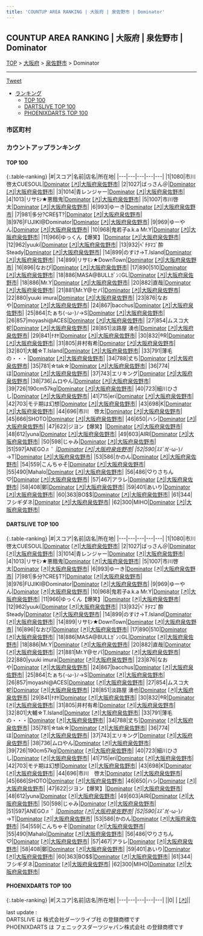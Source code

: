 ```yaml
---
title: 'COUNTUP AREA RANKING | 大阪府 | 泉佐野市 | Dominator'
---
```

## COUNTUP AREA RANKING | 大阪府 | 泉佐野市 | Dominator

[TOP](/darts/rank/) > [大阪府](/darts/rank/大阪府/) > [泉佐野市](/darts/rank/大阪府/泉佐野市/) > Dominator

___

<a href="https://twitter.com/share?ref_src=twsrc%5Etfw" data-text="COUNTUP AREA RANKING | 大阪府泉佐野市Dominator" class="twitter-share-button" data-hashtags="DARTSLIVE,PHOENIXDARTS,darts,ダーツ" data-show-count="false">Tweet</a>

* [ランキング](#カウントアップランキング)
    * [TOP 100](#top-100)
    * [DARTSLIVE TOP 100](#dartslive-top-100)
    * [PHOENIXDARTS TOP 100](#phoenixdarts-top-100)

### 市区町村

<ul>

</ul>

### カウントアップランキング

#### TOP 100



{:.table-ranking}
|#|スコア|名前|店名|所在地|
|---|---|---|---|---|
|1|1080|<span class="rank-name-dl">市川啓太CUESOUL</span>|<a href="/darts/rank/shops/dcc9248ca80ffb6c5f9f3321c1147265.html">Dominator</a> <a href="https://search.dartslive.com/jp/shop/dcc9248ca80ffb6c5f9f3321c1147265">[↗]</a>|<a href="/darts/rank/大阪府/泉佐野市">大阪府泉佐野市</a>|
|2|1027|<span class="rank-name-dl">ばっさん＠</span>|<a href="/darts/rank/shops/dcc9248ca80ffb6c5f9f3321c1147265.html">Dominator</a> <a href="https://search.dartslive.com/jp/shop/dcc9248ca80ffb6c5f9f3321c1147265">[↗]</a>|<a href="/darts/rank/大阪府/泉佐野市">大阪府泉佐野市</a>|
|3|1014|<span class="rank-name-dl">青レンジャー</span>|<a href="/darts/rank/shops/dcc9248ca80ffb6c5f9f3321c1147265.html">Dominator</a> <a href="https://search.dartslive.com/jp/shop/dcc9248ca80ffb6c5f9f3321c1147265">[↗]</a>|<a href="/darts/rank/大阪府/泉佐野市">大阪府泉佐野市</a>|
|4|1013|<span class="rank-name-dl">リサﾓﾝ★悪餓鬼</span>|<a href="/darts/rank/shops/dcc9248ca80ffb6c5f9f3321c1147265.html">Dominator</a> <a href="https://search.dartslive.com/jp/shop/dcc9248ca80ffb6c5f9f3321c1147265">[↗]</a>|<a href="/darts/rank/大阪府/泉佐野市">大阪府泉佐野市</a>|
|5|1007|<span class="rank-name-dl">市川啓太</span>|<a href="/darts/rank/shops/dcc9248ca80ffb6c5f9f3321c1147265.html">Dominator</a> <a href="https://search.dartslive.com/jp/shop/dcc9248ca80ffb6c5f9f3321c1147265">[↗]</a>|<a href="/darts/rank/大阪府/泉佐野市">大阪府泉佐野市</a>|
|6|993|<span class="rank-name-dl">ゆーき</span>|<a href="/darts/rank/shops/dcc9248ca80ffb6c5f9f3321c1147265.html">Dominator</a> <a href="https://search.dartslive.com/jp/shop/dcc9248ca80ffb6c5f9f3321c1147265">[↗]</a>|<a href="/darts/rank/大阪府/泉佐野市">大阪府泉佐野市</a>|
|7|981|<span class="rank-name-dl">多分?CRE§T?</span>|<a href="/darts/rank/shops/dcc9248ca80ffb6c5f9f3321c1147265.html">Dominator</a> <a href="https://search.dartslive.com/jp/shop/dcc9248ca80ffb6c5f9f3321c1147265">[↗]</a>|<a href="/darts/rank/大阪府/泉佐野市">大阪府泉佐野市</a>|
|8|976|<span class="rank-name-dl">FUJIKI@Dominator</span>|<a href="/darts/rank/shops/dcc9248ca80ffb6c5f9f3321c1147265.html">Dominator</a> <a href="https://search.dartslive.com/jp/shop/dcc9248ca80ffb6c5f9f3321c1147265">[↗]</a>|<a href="/darts/rank/大阪府/泉佐野市">大阪府泉佐野市</a>|
|9|969|<span class="rank-name-dl">ゆーやん</span>|<a href="/darts/rank/shops/dcc9248ca80ffb6c5f9f3321c1147265.html">Dominator</a> <a href="https://search.dartslive.com/jp/shop/dcc9248ca80ffb6c5f9f3321c1147265">[↗]</a>|<a href="/darts/rank/大阪府/泉佐野市">大阪府泉佐野市</a>|
|10|968|<span class="rank-name-dl">鬼若子a.k.a Mr.Y</span>|<a href="/darts/rank/shops/dcc9248ca80ffb6c5f9f3321c1147265.html">Dominator</a> <a href="https://search.dartslive.com/jp/shop/dcc9248ca80ffb6c5f9f3321c1147265">[↗]</a>|<a href="/darts/rank/大阪府/泉佐野市">大阪府泉佐野市</a>|
|11|966|<span class="rank-name-dl">ゆっくん【爆笑】</span>|<a href="/darts/rank/shops/dcc9248ca80ffb6c5f9f3321c1147265.html">Dominator</a> <a href="https://search.dartslive.com/jp/shop/dcc9248ca80ffb6c5f9f3321c1147265">[↗]</a>|<a href="/darts/rank/大阪府/泉佐野市">大阪府泉佐野市</a>|
|12|962|<span class="rank-name-dl">yuuki</span>|<a href="/darts/rank/shops/dcc9248ca80ffb6c5f9f3321c1147265.html">Dominator</a> <a href="https://search.dartslive.com/jp/shop/dcc9248ca80ffb6c5f9f3321c1147265">[↗]</a>|<a href="/darts/rank/大阪府/泉佐野市">大阪府泉佐野市</a>|
|13|932|<span class="rank-name-dl">ﾍﾟﾁﾀﾏｺﾞ酔Steady</span>|<a href="/darts/rank/shops/dcc9248ca80ffb6c5f9f3321c1147265.html">Dominator</a> <a href="https://search.dartslive.com/jp/shop/dcc9248ca80ffb6c5f9f3321c1147265">[↗]</a>|<a href="/darts/rank/大阪府/泉佐野市">大阪府泉佐野市</a>|
|14|899|<span class="rank-name-dl">のすけ→T.Island</span>|<a href="/darts/rank/shops/dcc9248ca80ffb6c5f9f3321c1147265.html">Dominator</a> <a href="https://search.dartslive.com/jp/shop/dcc9248ca80ffb6c5f9f3321c1147265">[↗]</a>|<a href="/darts/rank/大阪府/泉佐野市">大阪府泉佐野市</a>|
|14|899|<span class="rank-name-dl">リサﾓﾝ★DownTown</span>|<a href="/darts/rank/shops/dcc9248ca80ffb6c5f9f3321c1147265.html">Dominator</a> <a href="https://search.dartslive.com/jp/shop/dcc9248ca80ffb6c5f9f3321c1147265">[↗]</a>|<a href="/darts/rank/大阪府/泉佐野市">大阪府泉佐野市</a>|
|16|896|<span class="rank-name-dl">なおぴ</span>|<a href="/darts/rank/shops/dcc9248ca80ffb6c5f9f3321c1147265.html">Dominator</a> <a href="https://search.dartslive.com/jp/shop/dcc9248ca80ffb6c5f9f3321c1147265">[↗]</a>|<a href="/darts/rank/大阪府/泉佐野市">大阪府泉佐野市</a>|
|17|890|<span class="rank-name-dl">510</span>|<a href="/darts/rank/shops/dcc9248ca80ffb6c5f9f3321c1147265.html">Dominator</a> <a href="https://search.dartslive.com/jp/shop/dcc9248ca80ffb6c5f9f3321c1147265">[↗]</a>|<a href="/darts/rank/大阪府/泉佐野市">大阪府泉佐野市</a>|
|18|886|<span class="rank-name-dl">MASA@BULLｶﾞﾝﾐGL</span>|<a href="/darts/rank/shops/dcc9248ca80ffb6c5f9f3321c1147265.html">Dominator</a> <a href="https://search.dartslive.com/jp/shop/dcc9248ca80ffb6c5f9f3321c1147265">[↗]</a>|<a href="/darts/rank/大阪府/泉佐野市">大阪府泉佐野市</a>|
|18|886|<span class="rank-name-dl">Mr.Y</span>|<a href="/darts/rank/shops/dcc9248ca80ffb6c5f9f3321c1147265.html">Dominator</a> <a href="https://search.dartslive.com/jp/shop/dcc9248ca80ffb6c5f9f3321c1147265">[↗]</a>|<a href="/darts/rank/大阪府/泉佐野市">大阪府泉佐野市</a>|
|20|882|<span class="rank-name-dl">直哉</span>|<a href="/darts/rank/shops/dcc9248ca80ffb6c5f9f3321c1147265.html">Dominator</a> <a href="https://search.dartslive.com/jp/shop/dcc9248ca80ffb6c5f9f3321c1147265">[↗]</a>|<a href="/darts/rank/大阪府/泉佐野市">大阪府泉佐野市</a>|
|21|881|<span class="rank-name-dl">Mr.Y@セパ</span>|<a href="/darts/rank/shops/dcc9248ca80ffb6c5f9f3321c1147265.html">Dominator</a> <a href="https://search.dartslive.com/jp/shop/dcc9248ca80ffb6c5f9f3321c1147265">[↗]</a>|<a href="/darts/rank/大阪府/泉佐野市">大阪府泉佐野市</a>|
|22|880|<span class="rank-name-dl">yuuki imura</span>|<a href="/darts/rank/shops/dcc9248ca80ffb6c5f9f3321c1147265.html">Dominator</a> <a href="https://search.dartslive.com/jp/shop/dcc9248ca80ffb6c5f9f3321c1147265">[↗]</a>|<a href="/darts/rank/大阪府/泉佐野市">大阪府泉佐野市</a>|
|23|876|<span class="rank-name-dl">なおや</span>|<a href="/darts/rank/shops/dcc9248ca80ffb6c5f9f3321c1147265.html">Dominator</a> <a href="https://search.dartslive.com/jp/shop/dcc9248ca80ffb6c5f9f3321c1147265">[↗]</a>|<a href="/darts/rank/大阪府/泉佐野市">大阪府泉佐野市</a>|
|24|867|<span class="rank-name-dl">bacchus</span>|<a href="/darts/rank/shops/dcc9248ca80ffb6c5f9f3321c1147265.html">Dominator</a> <a href="https://search.dartslive.com/jp/shop/dcc9248ca80ffb6c5f9f3321c1147265">[↗]</a>|<a href="/darts/rank/大阪府/泉佐野市">大阪府泉佐野市</a>|
|25|864|<span class="rank-name-dl">たぁち(･ω･)ﾉ→S</span>|<a href="/darts/rank/shops/dcc9248ca80ffb6c5f9f3321c1147265.html">Dominator</a> <a href="https://search.dartslive.com/jp/shop/dcc9248ca80ffb6c5f9f3321c1147265">[↗]</a>|<a href="/darts/rank/大阪府/泉佐野市">大阪府泉佐野市</a>|
|26|857|<span class="rank-name-dl">moyashi@ACES</span>|<a href="/darts/rank/shops/dcc9248ca80ffb6c5f9f3321c1147265.html">Dominator</a> <a href="https://search.dartslive.com/jp/shop/dcc9248ca80ffb6c5f9f3321c1147265">[↗]</a>|<a href="/darts/rank/大阪府/泉佐野市">大阪府泉佐野市</a>|
|27|854|<span class="rank-name-dl">ムスコ大蛇</span>|<a href="/darts/rank/shops/dcc9248ca80ffb6c5f9f3321c1147265.html">Dominator</a> <a href="https://search.dartslive.com/jp/shop/dcc9248ca80ffb6c5f9f3321c1147265">[↗]</a>|<a href="/darts/rank/大阪府/泉佐野市">大阪府泉佐野市</a>|
|28|851|<span class="rank-name-dl">淡路屋 湧也</span>|<a href="/darts/rank/shops/dcc9248ca80ffb6c5f9f3321c1147265.html">Dominator</a> <a href="https://search.dartslive.com/jp/shop/dcc9248ca80ffb6c5f9f3321c1147265">[↗]</a>|<a href="/darts/rank/大阪府/泉佐野市">大阪府泉佐野市</a>|
|29|841|<span class="rank-name-dl">ﾅｵﾔ</span>|<a href="/darts/rank/shops/dcc9248ca80ffb6c5f9f3321c1147265.html">Dominator</a> <a href="https://search.dartslive.com/jp/shop/dcc9248ca80ffb6c5f9f3321c1147265">[↗]</a>|<a href="/darts/rank/大阪府/泉佐野市">大阪府泉佐野市</a>|
|30|832|<span class="rank-name-dl">®️R</span>|<a href="/darts/rank/shops/dcc9248ca80ffb6c5f9f3321c1147265.html">Dominator</a> <a href="https://search.dartslive.com/jp/shop/dcc9248ca80ffb6c5f9f3321c1147265">[↗]</a>|<a href="/darts/rank/大阪府/泉佐野市">大阪府泉佐野市</a>|
|31|805|<span class="rank-name-dl">井村有希</span>|<a href="/darts/rank/shops/dcc9248ca80ffb6c5f9f3321c1147265.html">Dominator</a> <a href="https://search.dartslive.com/jp/shop/dcc9248ca80ffb6c5f9f3321c1147265">[↗]</a>|<a href="/darts/rank/大阪府/泉佐野市">大阪府泉佐野市</a>|
|32|801|<span class="rank-name-dl">大輔☆T.Island</span>|<a href="/darts/rank/shops/dcc9248ca80ffb6c5f9f3321c1147265.html">Dominator</a> <a href="https://search.dartslive.com/jp/shop/dcc9248ca80ffb6c5f9f3321c1147265">[↗]</a>|<a href="/darts/rank/大阪府/泉佐野市">大阪府泉佐野市</a>|
|33|791|<span class="rank-name-dl">薄毛の・・・</span>|<a href="/darts/rank/shops/dcc9248ca80ffb6c5f9f3321c1147265.html">Dominator</a> <a href="https://search.dartslive.com/jp/shop/dcc9248ca80ffb6c5f9f3321c1147265">[↗]</a>|<a href="/darts/rank/大阪府/泉佐野市">大阪府泉佐野市</a>|
|34|788|<span class="rank-name-dl">丈ち</span>|<a href="/darts/rank/shops/dcc9248ca80ffb6c5f9f3321c1147265.html">Dominator</a> <a href="https://search.dartslive.com/jp/shop/dcc9248ca80ffb6c5f9f3321c1147265">[↗]</a>|<a href="/darts/rank/大阪府/泉佐野市">大阪府泉佐野市</a>|
|35|781|<span class="rank-name-dl">☆tak☆</span>|<a href="/darts/rank/shops/dcc9248ca80ffb6c5f9f3321c1147265.html">Dominator</a> <a href="https://search.dartslive.com/jp/shop/dcc9248ca80ffb6c5f9f3321c1147265">[↗]</a>|<a href="/darts/rank/大阪府/泉佐野市">大阪府泉佐野市</a>|
|36|774|<span class="rank-name-dl">ほ</span>|<a href="/darts/rank/shops/dcc9248ca80ffb6c5f9f3321c1147265.html">Dominator</a> <a href="https://search.dartslive.com/jp/shop/dcc9248ca80ffb6c5f9f3321c1147265">[↗]</a>|<a href="/darts/rank/大阪府/泉佐野市">大阪府泉佐野市</a>|
|37|743|<span class="rank-name-dl">エリキング</span>|<a href="/darts/rank/shops/dcc9248ca80ffb6c5f9f3321c1147265.html">Dominator</a> <a href="https://search.dartslive.com/jp/shop/dcc9248ca80ffb6c5f9f3321c1147265">[↗]</a>|<a href="/darts/rank/大阪府/泉佐野市">大阪府泉佐野市</a>|
|38|736|<span class="rank-name-dl">ムロやん</span>|<a href="/darts/rank/shops/dcc9248ca80ffb6c5f9f3321c1147265.html">Dominator</a> <a href="https://search.dartslive.com/jp/shop/dcc9248ca80ffb6c5f9f3321c1147265">[↗]</a>|<a href="/darts/rank/大阪府/泉佐野市">大阪府泉佐野市</a>|
|39|726|<span class="rank-name-dl">190cm57kg</span>|<a href="/darts/rank/shops/dcc9248ca80ffb6c5f9f3321c1147265.html">Dominator</a> <a href="https://search.dartslive.com/jp/shop/dcc9248ca80ffb6c5f9f3321c1147265">[↗]</a>|<a href="/darts/rank/大阪府/泉佐野市">大阪府泉佐野市</a>|
|40|723|<span class="rank-name-dl">細川ひさし</span>|<a href="/darts/rank/shops/dcc9248ca80ffb6c5f9f3321c1147265.html">Dominator</a> <a href="https://search.dartslive.com/jp/shop/dcc9248ca80ffb6c5f9f3321c1147265">[↗]</a>|<a href="/darts/rank/大阪府/泉佐野市">大阪府泉佐野市</a>|
|41|715|<span class="rank-name-dl">eri</span>|<a href="/darts/rank/shops/dcc9248ca80ffb6c5f9f3321c1147265.html">Dominator</a> <a href="https://search.dartslive.com/jp/shop/dcc9248ca80ffb6c5f9f3321c1147265">[↗]</a>|<a href="/darts/rank/大阪府/泉佐野市">大阪府泉佐野市</a>|
|42|703|<span class="rank-name-dl">モテ期は幻想</span>|<a href="/darts/rank/shops/dcc9248ca80ffb6c5f9f3321c1147265.html">Dominator</a> <a href="https://search.dartslive.com/jp/shop/dcc9248ca80ffb6c5f9f3321c1147265">[↗]</a>|<a href="/darts/rank/大阪府/泉佐野市">大阪府泉佐野市</a>|
|43|698|<span class="rank-name-dl">K</span>|<a href="/darts/rank/shops/dcc9248ca80ffb6c5f9f3321c1147265.html">Dominator</a> <a href="https://search.dartslive.com/jp/shop/dcc9248ca80ffb6c5f9f3321c1147265">[↗]</a>|<a href="/darts/rank/大阪府/泉佐野市">大阪府泉佐野市</a>|
|44|696|<span class="rank-name-dl">市川　啓太</span>|<a href="/darts/rank/shops/dcc9248ca80ffb6c5f9f3321c1147265.html">Dominator</a> <a href="https://search.dartslive.com/jp/shop/dcc9248ca80ffb6c5f9f3321c1147265">[↗]</a>|<a href="/darts/rank/大阪府/泉佐野市">大阪府泉佐野市</a>|
|45|666|<span class="rank-name-dl">SHOTO</span>|<a href="/darts/rank/shops/dcc9248ca80ffb6c5f9f3321c1147265.html">Dominator</a> <a href="https://search.dartslive.com/jp/shop/dcc9248ca80ffb6c5f9f3321c1147265">[↗]</a>|<a href="/darts/rank/大阪府/泉佐野市">大阪府泉佐野市</a>|
|46|650|<span class="rank-name-dl">ハシ</span>|<a href="/darts/rank/shops/dcc9248ca80ffb6c5f9f3321c1147265.html">Dominator</a> <a href="https://search.dartslive.com/jp/shop/dcc9248ca80ffb6c5f9f3321c1147265">[↗]</a>|<a href="/darts/rank/大阪府/泉佐野市">大阪府泉佐野市</a>|
|47|622|<span class="rank-name-dl">ジヨン【爆笑】</span>|<a href="/darts/rank/shops/dcc9248ca80ffb6c5f9f3321c1147265.html">Dominator</a> <a href="https://search.dartslive.com/jp/shop/dcc9248ca80ffb6c5f9f3321c1147265">[↗]</a>|<a href="/darts/rank/大阪府/泉佐野市">大阪府泉佐野市</a>|
|48|612|<span class="rank-name-dl">yuna</span>|<a href="/darts/rank/shops/dcc9248ca80ffb6c5f9f3321c1147265.html">Dominator</a> <a href="https://search.dartslive.com/jp/shop/dcc9248ca80ffb6c5f9f3321c1147265">[↗]</a>|<a href="/darts/rank/大阪府/泉佐野市">大阪府泉佐野市</a>|
|49|603|<span class="rank-name-dl">AIRI</span>|<a href="/darts/rank/shops/dcc9248ca80ffb6c5f9f3321c1147265.html">Dominator</a> <a href="https://search.dartslive.com/jp/shop/dcc9248ca80ffb6c5f9f3321c1147265">[↗]</a>|<a href="/darts/rank/大阪府/泉佐野市">大阪府泉佐野市</a>|
|50|598|<span class="rank-name-dl">じゃみ</span>|<a href="/darts/rank/shops/dcc9248ca80ffb6c5f9f3321c1147265.html">Dominator</a> <a href="https://search.dartslive.com/jp/shop/dcc9248ca80ffb6c5f9f3321c1147265">[↗]</a>|<a href="/darts/rank/大阪府/泉佐野市">大阪府泉佐野市</a>|
|51|597|<span class="rank-name-dl">ANEGO♬*゜</span>|<a href="/darts/rank/shops/dcc9248ca80ffb6c5f9f3321c1147265.html">Dominator</a> <a href="https://search.dartslive.com/jp/shop/dcc9248ca80ffb6c5f9f3321c1147265">[↗]</a>|<a href="/darts/rank/大阪府/泉佐野市">大阪府泉佐野市</a>|
|52|590|<span class="rank-name-dl">ｽｽﾞｶ(*･ω･)ﾉ→T</span>|<a href="/darts/rank/shops/dcc9248ca80ffb6c5f9f3321c1147265.html">Dominator</a> <a href="https://search.dartslive.com/jp/shop/dcc9248ca80ffb6c5f9f3321c1147265">[↗]</a>|<a href="/darts/rank/大阪府/泉佐野市">大阪府泉佐野市</a>|
|53|586|<span class="rank-name-dl">かのん</span>|<a href="/darts/rank/shops/dcc9248ca80ffb6c5f9f3321c1147265.html">Dominator</a> <a href="https://search.dartslive.com/jp/shop/dcc9248ca80ffb6c5f9f3321c1147265">[↗]</a>|<a href="/darts/rank/大阪府/泉佐野市">大阪府泉佐野市</a>|
|54|559|<span class="rank-name-dl">こんちゃそ</span>|<a href="/darts/rank/shops/dcc9248ca80ffb6c5f9f3321c1147265.html">Dominator</a> <a href="https://search.dartslive.com/jp/shop/dcc9248ca80ffb6c5f9f3321c1147265">[↗]</a>|<a href="/darts/rank/大阪府/泉佐野市">大阪府泉佐野市</a>|
|55|490|<span class="rank-name-dl">Mahalo</span>|<a href="/darts/rank/shops/dcc9248ca80ffb6c5f9f3321c1147265.html">Dominator</a> <a href="https://search.dartslive.com/jp/shop/dcc9248ca80ffb6c5f9f3321c1147265">[↗]</a>|<a href="/darts/rank/大阪府/泉佐野市">大阪府泉佐野市</a>|
|56|486|<span class="rank-name-dl">♡りさちん♡</span>|<a href="/darts/rank/shops/dcc9248ca80ffb6c5f9f3321c1147265.html">Dominator</a> <a href="https://search.dartslive.com/jp/shop/dcc9248ca80ffb6c5f9f3321c1147265">[↗]</a>|<a href="/darts/rank/大阪府/泉佐野市">大阪府泉佐野市</a>|
|57|467|<span class="rank-name-dl">アラレ</span>|<a href="/darts/rank/shops/dcc9248ca80ffb6c5f9f3321c1147265.html">Dominator</a> <a href="https://search.dartslive.com/jp/shop/dcc9248ca80ffb6c5f9f3321c1147265">[↗]</a>|<a href="/darts/rank/大阪府/泉佐野市">大阪府泉佐野市</a>|
|58|408|<span class="rank-name-dl">鄭</span>|<a href="/darts/rank/shops/dcc9248ca80ffb6c5f9f3321c1147265.html">Dominator</a> <a href="https://search.dartslive.com/jp/shop/dcc9248ca80ffb6c5f9f3321c1147265">[↗]</a>|<a href="/darts/rank/大阪府/泉佐野市">大阪府泉佐野市</a>|
|59|401|<span class="rank-name-dl">あいり</span>|<a href="/darts/rank/shops/dcc9248ca80ffb6c5f9f3321c1147265.html">Dominator</a> <a href="https://search.dartslive.com/jp/shop/dcc9248ca80ffb6c5f9f3321c1147265">[↗]</a>|<a href="/darts/rank/大阪府/泉佐野市">大阪府泉佐野市</a>|
|60|363|<span class="rank-name-dl">BO$$</span>|<a href="/darts/rank/shops/dcc9248ca80ffb6c5f9f3321c1147265.html">Dominator</a> <a href="https://search.dartslive.com/jp/shop/dcc9248ca80ffb6c5f9f3321c1147265">[↗]</a>|<a href="/darts/rank/大阪府/泉佐野市">大阪府泉佐野市</a>|
|61|344|<span class="rank-name-dl">フシギダネ</span>|<a href="/darts/rank/shops/dcc9248ca80ffb6c5f9f3321c1147265.html">Dominator</a> <a href="https://search.dartslive.com/jp/shop/dcc9248ca80ffb6c5f9f3321c1147265">[↗]</a>|<a href="/darts/rank/大阪府/泉佐野市">大阪府泉佐野市</a>|
|62|300|<span class="rank-name-dl">MIHO</span>|<a href="/darts/rank/shops/dcc9248ca80ffb6c5f9f3321c1147265.html">Dominator</a> <a href="https://search.dartslive.com/jp/shop/dcc9248ca80ffb6c5f9f3321c1147265">[↗]</a>|<a href="/darts/rank/大阪府/泉佐野市">大阪府泉佐野市</a>|


#### DARTSLIVE TOP 100



{:.table-ranking}
|#|スコア|名前|店名|所在地|
|---|---|---|---|---|
|1|1080|<span class="rank-name-dl">市川啓太CUESOUL</span>|<a href="/darts/rank/shops/dcc9248ca80ffb6c5f9f3321c1147265.html">Dominator</a> <a href="https://search.dartslive.com/jp/shop/dcc9248ca80ffb6c5f9f3321c1147265">[↗]</a>|<a href="/darts/rank/大阪府/泉佐野市">大阪府泉佐野市</a>|
|2|1027|<span class="rank-name-dl">ばっさん＠</span>|<a href="/darts/rank/shops/dcc9248ca80ffb6c5f9f3321c1147265.html">Dominator</a> <a href="https://search.dartslive.com/jp/shop/dcc9248ca80ffb6c5f9f3321c1147265">[↗]</a>|<a href="/darts/rank/大阪府/泉佐野市">大阪府泉佐野市</a>|
|3|1014|<span class="rank-name-dl">青レンジャー</span>|<a href="/darts/rank/shops/dcc9248ca80ffb6c5f9f3321c1147265.html">Dominator</a> <a href="https://search.dartslive.com/jp/shop/dcc9248ca80ffb6c5f9f3321c1147265">[↗]</a>|<a href="/darts/rank/大阪府/泉佐野市">大阪府泉佐野市</a>|
|4|1013|<span class="rank-name-dl">リサﾓﾝ★悪餓鬼</span>|<a href="/darts/rank/shops/dcc9248ca80ffb6c5f9f3321c1147265.html">Dominator</a> <a href="https://search.dartslive.com/jp/shop/dcc9248ca80ffb6c5f9f3321c1147265">[↗]</a>|<a href="/darts/rank/大阪府/泉佐野市">大阪府泉佐野市</a>|
|5|1007|<span class="rank-name-dl">市川啓太</span>|<a href="/darts/rank/shops/dcc9248ca80ffb6c5f9f3321c1147265.html">Dominator</a> <a href="https://search.dartslive.com/jp/shop/dcc9248ca80ffb6c5f9f3321c1147265">[↗]</a>|<a href="/darts/rank/大阪府/泉佐野市">大阪府泉佐野市</a>|
|6|993|<span class="rank-name-dl">ゆーき</span>|<a href="/darts/rank/shops/dcc9248ca80ffb6c5f9f3321c1147265.html">Dominator</a> <a href="https://search.dartslive.com/jp/shop/dcc9248ca80ffb6c5f9f3321c1147265">[↗]</a>|<a href="/darts/rank/大阪府/泉佐野市">大阪府泉佐野市</a>|
|7|981|<span class="rank-name-dl">多分?CRE§T?</span>|<a href="/darts/rank/shops/dcc9248ca80ffb6c5f9f3321c1147265.html">Dominator</a> <a href="https://search.dartslive.com/jp/shop/dcc9248ca80ffb6c5f9f3321c1147265">[↗]</a>|<a href="/darts/rank/大阪府/泉佐野市">大阪府泉佐野市</a>|
|8|976|<span class="rank-name-dl">FUJIKI@Dominator</span>|<a href="/darts/rank/shops/dcc9248ca80ffb6c5f9f3321c1147265.html">Dominator</a> <a href="https://search.dartslive.com/jp/shop/dcc9248ca80ffb6c5f9f3321c1147265">[↗]</a>|<a href="/darts/rank/大阪府/泉佐野市">大阪府泉佐野市</a>|
|9|969|<span class="rank-name-dl">ゆーやん</span>|<a href="/darts/rank/shops/dcc9248ca80ffb6c5f9f3321c1147265.html">Dominator</a> <a href="https://search.dartslive.com/jp/shop/dcc9248ca80ffb6c5f9f3321c1147265">[↗]</a>|<a href="/darts/rank/大阪府/泉佐野市">大阪府泉佐野市</a>|
|10|968|<span class="rank-name-dl">鬼若子a.k.a Mr.Y</span>|<a href="/darts/rank/shops/dcc9248ca80ffb6c5f9f3321c1147265.html">Dominator</a> <a href="https://search.dartslive.com/jp/shop/dcc9248ca80ffb6c5f9f3321c1147265">[↗]</a>|<a href="/darts/rank/大阪府/泉佐野市">大阪府泉佐野市</a>|
|11|966|<span class="rank-name-dl">ゆっくん【爆笑】</span>|<a href="/darts/rank/shops/dcc9248ca80ffb6c5f9f3321c1147265.html">Dominator</a> <a href="https://search.dartslive.com/jp/shop/dcc9248ca80ffb6c5f9f3321c1147265">[↗]</a>|<a href="/darts/rank/大阪府/泉佐野市">大阪府泉佐野市</a>|
|12|962|<span class="rank-name-dl">yuuki</span>|<a href="/darts/rank/shops/dcc9248ca80ffb6c5f9f3321c1147265.html">Dominator</a> <a href="https://search.dartslive.com/jp/shop/dcc9248ca80ffb6c5f9f3321c1147265">[↗]</a>|<a href="/darts/rank/大阪府/泉佐野市">大阪府泉佐野市</a>|
|13|932|<span class="rank-name-dl">ﾍﾟﾁﾀﾏｺﾞ酔Steady</span>|<a href="/darts/rank/shops/dcc9248ca80ffb6c5f9f3321c1147265.html">Dominator</a> <a href="https://search.dartslive.com/jp/shop/dcc9248ca80ffb6c5f9f3321c1147265">[↗]</a>|<a href="/darts/rank/大阪府/泉佐野市">大阪府泉佐野市</a>|
|14|899|<span class="rank-name-dl">のすけ→T.Island</span>|<a href="/darts/rank/shops/dcc9248ca80ffb6c5f9f3321c1147265.html">Dominator</a> <a href="https://search.dartslive.com/jp/shop/dcc9248ca80ffb6c5f9f3321c1147265">[↗]</a>|<a href="/darts/rank/大阪府/泉佐野市">大阪府泉佐野市</a>|
|14|899|<span class="rank-name-dl">リサﾓﾝ★DownTown</span>|<a href="/darts/rank/shops/dcc9248ca80ffb6c5f9f3321c1147265.html">Dominator</a> <a href="https://search.dartslive.com/jp/shop/dcc9248ca80ffb6c5f9f3321c1147265">[↗]</a>|<a href="/darts/rank/大阪府/泉佐野市">大阪府泉佐野市</a>|
|16|896|<span class="rank-name-dl">なおぴ</span>|<a href="/darts/rank/shops/dcc9248ca80ffb6c5f9f3321c1147265.html">Dominator</a> <a href="https://search.dartslive.com/jp/shop/dcc9248ca80ffb6c5f9f3321c1147265">[↗]</a>|<a href="/darts/rank/大阪府/泉佐野市">大阪府泉佐野市</a>|
|17|890|<span class="rank-name-dl">510</span>|<a href="/darts/rank/shops/dcc9248ca80ffb6c5f9f3321c1147265.html">Dominator</a> <a href="https://search.dartslive.com/jp/shop/dcc9248ca80ffb6c5f9f3321c1147265">[↗]</a>|<a href="/darts/rank/大阪府/泉佐野市">大阪府泉佐野市</a>|
|18|886|<span class="rank-name-dl">MASA@BULLｶﾞﾝﾐGL</span>|<a href="/darts/rank/shops/dcc9248ca80ffb6c5f9f3321c1147265.html">Dominator</a> <a href="https://search.dartslive.com/jp/shop/dcc9248ca80ffb6c5f9f3321c1147265">[↗]</a>|<a href="/darts/rank/大阪府/泉佐野市">大阪府泉佐野市</a>|
|18|886|<span class="rank-name-dl">Mr.Y</span>|<a href="/darts/rank/shops/dcc9248ca80ffb6c5f9f3321c1147265.html">Dominator</a> <a href="https://search.dartslive.com/jp/shop/dcc9248ca80ffb6c5f9f3321c1147265">[↗]</a>|<a href="/darts/rank/大阪府/泉佐野市">大阪府泉佐野市</a>|
|20|882|<span class="rank-name-dl">直哉</span>|<a href="/darts/rank/shops/dcc9248ca80ffb6c5f9f3321c1147265.html">Dominator</a> <a href="https://search.dartslive.com/jp/shop/dcc9248ca80ffb6c5f9f3321c1147265">[↗]</a>|<a href="/darts/rank/大阪府/泉佐野市">大阪府泉佐野市</a>|
|21|881|<span class="rank-name-dl">Mr.Y@セパ</span>|<a href="/darts/rank/shops/dcc9248ca80ffb6c5f9f3321c1147265.html">Dominator</a> <a href="https://search.dartslive.com/jp/shop/dcc9248ca80ffb6c5f9f3321c1147265">[↗]</a>|<a href="/darts/rank/大阪府/泉佐野市">大阪府泉佐野市</a>|
|22|880|<span class="rank-name-dl">yuuki imura</span>|<a href="/darts/rank/shops/dcc9248ca80ffb6c5f9f3321c1147265.html">Dominator</a> <a href="https://search.dartslive.com/jp/shop/dcc9248ca80ffb6c5f9f3321c1147265">[↗]</a>|<a href="/darts/rank/大阪府/泉佐野市">大阪府泉佐野市</a>|
|23|876|<span class="rank-name-dl">なおや</span>|<a href="/darts/rank/shops/dcc9248ca80ffb6c5f9f3321c1147265.html">Dominator</a> <a href="https://search.dartslive.com/jp/shop/dcc9248ca80ffb6c5f9f3321c1147265">[↗]</a>|<a href="/darts/rank/大阪府/泉佐野市">大阪府泉佐野市</a>|
|24|867|<span class="rank-name-dl">bacchus</span>|<a href="/darts/rank/shops/dcc9248ca80ffb6c5f9f3321c1147265.html">Dominator</a> <a href="https://search.dartslive.com/jp/shop/dcc9248ca80ffb6c5f9f3321c1147265">[↗]</a>|<a href="/darts/rank/大阪府/泉佐野市">大阪府泉佐野市</a>|
|25|864|<span class="rank-name-dl">たぁち(･ω･)ﾉ→S</span>|<a href="/darts/rank/shops/dcc9248ca80ffb6c5f9f3321c1147265.html">Dominator</a> <a href="https://search.dartslive.com/jp/shop/dcc9248ca80ffb6c5f9f3321c1147265">[↗]</a>|<a href="/darts/rank/大阪府/泉佐野市">大阪府泉佐野市</a>|
|26|857|<span class="rank-name-dl">moyashi@ACES</span>|<a href="/darts/rank/shops/dcc9248ca80ffb6c5f9f3321c1147265.html">Dominator</a> <a href="https://search.dartslive.com/jp/shop/dcc9248ca80ffb6c5f9f3321c1147265">[↗]</a>|<a href="/darts/rank/大阪府/泉佐野市">大阪府泉佐野市</a>|
|27|854|<span class="rank-name-dl">ムスコ大蛇</span>|<a href="/darts/rank/shops/dcc9248ca80ffb6c5f9f3321c1147265.html">Dominator</a> <a href="https://search.dartslive.com/jp/shop/dcc9248ca80ffb6c5f9f3321c1147265">[↗]</a>|<a href="/darts/rank/大阪府/泉佐野市">大阪府泉佐野市</a>|
|28|851|<span class="rank-name-dl">淡路屋 湧也</span>|<a href="/darts/rank/shops/dcc9248ca80ffb6c5f9f3321c1147265.html">Dominator</a> <a href="https://search.dartslive.com/jp/shop/dcc9248ca80ffb6c5f9f3321c1147265">[↗]</a>|<a href="/darts/rank/大阪府/泉佐野市">大阪府泉佐野市</a>|
|29|841|<span class="rank-name-dl">ﾅｵﾔ</span>|<a href="/darts/rank/shops/dcc9248ca80ffb6c5f9f3321c1147265.html">Dominator</a> <a href="https://search.dartslive.com/jp/shop/dcc9248ca80ffb6c5f9f3321c1147265">[↗]</a>|<a href="/darts/rank/大阪府/泉佐野市">大阪府泉佐野市</a>|
|30|832|<span class="rank-name-dl">®️R</span>|<a href="/darts/rank/shops/dcc9248ca80ffb6c5f9f3321c1147265.html">Dominator</a> <a href="https://search.dartslive.com/jp/shop/dcc9248ca80ffb6c5f9f3321c1147265">[↗]</a>|<a href="/darts/rank/大阪府/泉佐野市">大阪府泉佐野市</a>|
|31|805|<span class="rank-name-dl">井村有希</span>|<a href="/darts/rank/shops/dcc9248ca80ffb6c5f9f3321c1147265.html">Dominator</a> <a href="https://search.dartslive.com/jp/shop/dcc9248ca80ffb6c5f9f3321c1147265">[↗]</a>|<a href="/darts/rank/大阪府/泉佐野市">大阪府泉佐野市</a>|
|32|801|<span class="rank-name-dl">大輔☆T.Island</span>|<a href="/darts/rank/shops/dcc9248ca80ffb6c5f9f3321c1147265.html">Dominator</a> <a href="https://search.dartslive.com/jp/shop/dcc9248ca80ffb6c5f9f3321c1147265">[↗]</a>|<a href="/darts/rank/大阪府/泉佐野市">大阪府泉佐野市</a>|
|33|791|<span class="rank-name-dl">薄毛の・・・</span>|<a href="/darts/rank/shops/dcc9248ca80ffb6c5f9f3321c1147265.html">Dominator</a> <a href="https://search.dartslive.com/jp/shop/dcc9248ca80ffb6c5f9f3321c1147265">[↗]</a>|<a href="/darts/rank/大阪府/泉佐野市">大阪府泉佐野市</a>|
|34|788|<span class="rank-name-dl">丈ち</span>|<a href="/darts/rank/shops/dcc9248ca80ffb6c5f9f3321c1147265.html">Dominator</a> <a href="https://search.dartslive.com/jp/shop/dcc9248ca80ffb6c5f9f3321c1147265">[↗]</a>|<a href="/darts/rank/大阪府/泉佐野市">大阪府泉佐野市</a>|
|35|781|<span class="rank-name-dl">☆tak☆</span>|<a href="/darts/rank/shops/dcc9248ca80ffb6c5f9f3321c1147265.html">Dominator</a> <a href="https://search.dartslive.com/jp/shop/dcc9248ca80ffb6c5f9f3321c1147265">[↗]</a>|<a href="/darts/rank/大阪府/泉佐野市">大阪府泉佐野市</a>|
|36|774|<span class="rank-name-dl">ほ</span>|<a href="/darts/rank/shops/dcc9248ca80ffb6c5f9f3321c1147265.html">Dominator</a> <a href="https://search.dartslive.com/jp/shop/dcc9248ca80ffb6c5f9f3321c1147265">[↗]</a>|<a href="/darts/rank/大阪府/泉佐野市">大阪府泉佐野市</a>|
|37|743|<span class="rank-name-dl">エリキング</span>|<a href="/darts/rank/shops/dcc9248ca80ffb6c5f9f3321c1147265.html">Dominator</a> <a href="https://search.dartslive.com/jp/shop/dcc9248ca80ffb6c5f9f3321c1147265">[↗]</a>|<a href="/darts/rank/大阪府/泉佐野市">大阪府泉佐野市</a>|
|38|736|<span class="rank-name-dl">ムロやん</span>|<a href="/darts/rank/shops/dcc9248ca80ffb6c5f9f3321c1147265.html">Dominator</a> <a href="https://search.dartslive.com/jp/shop/dcc9248ca80ffb6c5f9f3321c1147265">[↗]</a>|<a href="/darts/rank/大阪府/泉佐野市">大阪府泉佐野市</a>|
|39|726|<span class="rank-name-dl">190cm57kg</span>|<a href="/darts/rank/shops/dcc9248ca80ffb6c5f9f3321c1147265.html">Dominator</a> <a href="https://search.dartslive.com/jp/shop/dcc9248ca80ffb6c5f9f3321c1147265">[↗]</a>|<a href="/darts/rank/大阪府/泉佐野市">大阪府泉佐野市</a>|
|40|723|<span class="rank-name-dl">細川ひさし</span>|<a href="/darts/rank/shops/dcc9248ca80ffb6c5f9f3321c1147265.html">Dominator</a> <a href="https://search.dartslive.com/jp/shop/dcc9248ca80ffb6c5f9f3321c1147265">[↗]</a>|<a href="/darts/rank/大阪府/泉佐野市">大阪府泉佐野市</a>|
|41|715|<span class="rank-name-dl">eri</span>|<a href="/darts/rank/shops/dcc9248ca80ffb6c5f9f3321c1147265.html">Dominator</a> <a href="https://search.dartslive.com/jp/shop/dcc9248ca80ffb6c5f9f3321c1147265">[↗]</a>|<a href="/darts/rank/大阪府/泉佐野市">大阪府泉佐野市</a>|
|42|703|<span class="rank-name-dl">モテ期は幻想</span>|<a href="/darts/rank/shops/dcc9248ca80ffb6c5f9f3321c1147265.html">Dominator</a> <a href="https://search.dartslive.com/jp/shop/dcc9248ca80ffb6c5f9f3321c1147265">[↗]</a>|<a href="/darts/rank/大阪府/泉佐野市">大阪府泉佐野市</a>|
|43|698|<span class="rank-name-dl">K</span>|<a href="/darts/rank/shops/dcc9248ca80ffb6c5f9f3321c1147265.html">Dominator</a> <a href="https://search.dartslive.com/jp/shop/dcc9248ca80ffb6c5f9f3321c1147265">[↗]</a>|<a href="/darts/rank/大阪府/泉佐野市">大阪府泉佐野市</a>|
|44|696|<span class="rank-name-dl">市川　啓太</span>|<a href="/darts/rank/shops/dcc9248ca80ffb6c5f9f3321c1147265.html">Dominator</a> <a href="https://search.dartslive.com/jp/shop/dcc9248ca80ffb6c5f9f3321c1147265">[↗]</a>|<a href="/darts/rank/大阪府/泉佐野市">大阪府泉佐野市</a>|
|45|666|<span class="rank-name-dl">SHOTO</span>|<a href="/darts/rank/shops/dcc9248ca80ffb6c5f9f3321c1147265.html">Dominator</a> <a href="https://search.dartslive.com/jp/shop/dcc9248ca80ffb6c5f9f3321c1147265">[↗]</a>|<a href="/darts/rank/大阪府/泉佐野市">大阪府泉佐野市</a>|
|46|650|<span class="rank-name-dl">ハシ</span>|<a href="/darts/rank/shops/dcc9248ca80ffb6c5f9f3321c1147265.html">Dominator</a> <a href="https://search.dartslive.com/jp/shop/dcc9248ca80ffb6c5f9f3321c1147265">[↗]</a>|<a href="/darts/rank/大阪府/泉佐野市">大阪府泉佐野市</a>|
|47|622|<span class="rank-name-dl">ジヨン【爆笑】</span>|<a href="/darts/rank/shops/dcc9248ca80ffb6c5f9f3321c1147265.html">Dominator</a> <a href="https://search.dartslive.com/jp/shop/dcc9248ca80ffb6c5f9f3321c1147265">[↗]</a>|<a href="/darts/rank/大阪府/泉佐野市">大阪府泉佐野市</a>|
|48|612|<span class="rank-name-dl">yuna</span>|<a href="/darts/rank/shops/dcc9248ca80ffb6c5f9f3321c1147265.html">Dominator</a> <a href="https://search.dartslive.com/jp/shop/dcc9248ca80ffb6c5f9f3321c1147265">[↗]</a>|<a href="/darts/rank/大阪府/泉佐野市">大阪府泉佐野市</a>|
|49|603|<span class="rank-name-dl">AIRI</span>|<a href="/darts/rank/shops/dcc9248ca80ffb6c5f9f3321c1147265.html">Dominator</a> <a href="https://search.dartslive.com/jp/shop/dcc9248ca80ffb6c5f9f3321c1147265">[↗]</a>|<a href="/darts/rank/大阪府/泉佐野市">大阪府泉佐野市</a>|
|50|598|<span class="rank-name-dl">じゃみ</span>|<a href="/darts/rank/shops/dcc9248ca80ffb6c5f9f3321c1147265.html">Dominator</a> <a href="https://search.dartslive.com/jp/shop/dcc9248ca80ffb6c5f9f3321c1147265">[↗]</a>|<a href="/darts/rank/大阪府/泉佐野市">大阪府泉佐野市</a>|
|51|597|<span class="rank-name-dl">ANEGO♬*゜</span>|<a href="/darts/rank/shops/dcc9248ca80ffb6c5f9f3321c1147265.html">Dominator</a> <a href="https://search.dartslive.com/jp/shop/dcc9248ca80ffb6c5f9f3321c1147265">[↗]</a>|<a href="/darts/rank/大阪府/泉佐野市">大阪府泉佐野市</a>|
|52|590|<span class="rank-name-dl">ｽｽﾞｶ(*･ω･)ﾉ→T</span>|<a href="/darts/rank/shops/dcc9248ca80ffb6c5f9f3321c1147265.html">Dominator</a> <a href="https://search.dartslive.com/jp/shop/dcc9248ca80ffb6c5f9f3321c1147265">[↗]</a>|<a href="/darts/rank/大阪府/泉佐野市">大阪府泉佐野市</a>|
|53|586|<span class="rank-name-dl">かのん</span>|<a href="/darts/rank/shops/dcc9248ca80ffb6c5f9f3321c1147265.html">Dominator</a> <a href="https://search.dartslive.com/jp/shop/dcc9248ca80ffb6c5f9f3321c1147265">[↗]</a>|<a href="/darts/rank/大阪府/泉佐野市">大阪府泉佐野市</a>|
|54|559|<span class="rank-name-dl">こんちゃそ</span>|<a href="/darts/rank/shops/dcc9248ca80ffb6c5f9f3321c1147265.html">Dominator</a> <a href="https://search.dartslive.com/jp/shop/dcc9248ca80ffb6c5f9f3321c1147265">[↗]</a>|<a href="/darts/rank/大阪府/泉佐野市">大阪府泉佐野市</a>|
|55|490|<span class="rank-name-dl">Mahalo</span>|<a href="/darts/rank/shops/dcc9248ca80ffb6c5f9f3321c1147265.html">Dominator</a> <a href="https://search.dartslive.com/jp/shop/dcc9248ca80ffb6c5f9f3321c1147265">[↗]</a>|<a href="/darts/rank/大阪府/泉佐野市">大阪府泉佐野市</a>|
|56|486|<span class="rank-name-dl">♡りさちん♡</span>|<a href="/darts/rank/shops/dcc9248ca80ffb6c5f9f3321c1147265.html">Dominator</a> <a href="https://search.dartslive.com/jp/shop/dcc9248ca80ffb6c5f9f3321c1147265">[↗]</a>|<a href="/darts/rank/大阪府/泉佐野市">大阪府泉佐野市</a>|
|57|467|<span class="rank-name-dl">アラレ</span>|<a href="/darts/rank/shops/dcc9248ca80ffb6c5f9f3321c1147265.html">Dominator</a> <a href="https://search.dartslive.com/jp/shop/dcc9248ca80ffb6c5f9f3321c1147265">[↗]</a>|<a href="/darts/rank/大阪府/泉佐野市">大阪府泉佐野市</a>|
|58|408|<span class="rank-name-dl">鄭</span>|<a href="/darts/rank/shops/dcc9248ca80ffb6c5f9f3321c1147265.html">Dominator</a> <a href="https://search.dartslive.com/jp/shop/dcc9248ca80ffb6c5f9f3321c1147265">[↗]</a>|<a href="/darts/rank/大阪府/泉佐野市">大阪府泉佐野市</a>|
|59|401|<span class="rank-name-dl">あいり</span>|<a href="/darts/rank/shops/dcc9248ca80ffb6c5f9f3321c1147265.html">Dominator</a> <a href="https://search.dartslive.com/jp/shop/dcc9248ca80ffb6c5f9f3321c1147265">[↗]</a>|<a href="/darts/rank/大阪府/泉佐野市">大阪府泉佐野市</a>|
|60|363|<span class="rank-name-dl">BO$$</span>|<a href="/darts/rank/shops/dcc9248ca80ffb6c5f9f3321c1147265.html">Dominator</a> <a href="https://search.dartslive.com/jp/shop/dcc9248ca80ffb6c5f9f3321c1147265">[↗]</a>|<a href="/darts/rank/大阪府/泉佐野市">大阪府泉佐野市</a>|
|61|344|<span class="rank-name-dl">フシギダネ</span>|<a href="/darts/rank/shops/dcc9248ca80ffb6c5f9f3321c1147265.html">Dominator</a> <a href="https://search.dartslive.com/jp/shop/dcc9248ca80ffb6c5f9f3321c1147265">[↗]</a>|<a href="/darts/rank/大阪府/泉佐野市">大阪府泉佐野市</a>|
|62|300|<span class="rank-name-dl">MIHO</span>|<a href="/darts/rank/shops/dcc9248ca80ffb6c5f9f3321c1147265.html">Dominator</a> <a href="https://search.dartslive.com/jp/shop/dcc9248ca80ffb6c5f9f3321c1147265">[↗]</a>|<a href="/darts/rank/大阪府/泉佐野市">大阪府泉佐野市</a>|


#### PHOENIXDARTS TOP 100



{:.table-ranking}
|#|スコア|名前|店名|所在地|
|---|---|---|---|---|
||0|<span class="rank-name-dl"> </span>|<a href="/darts/rank/shops/.html"></a> <a href="">[↗]</a>|<a href="/darts/rank//"></a>|


<div class="footer border-top border-gray-light mt-5 pt-3 text-right text-gray">
    last update : <span style="font-weight: italic" id="foot_last_modified"></span><br />
    DARTSLIVE は 株式会社ダーツライブ社 の登録商標です<br />
    PHOENIXDARTS は フェニックスダーツジャパン株式会社 の登録商標です<br />
</div>

<script src="https://cdnjs.cloudflare.com/ajax/libs/jquery.tablesorter/2.31.3/js/jquery.tablesorter.min.js" integrity="sha512-qzgd5cYSZcosqpzpn7zF2ZId8f/8CHmFKZ8j7mU4OUXTNRd5g+ZHBPsgKEwoqxCtdQvExE5LprwwPAgoicguNg==" crossorigin="anonymous" referrerpolicy="no-referrer"></script>
<link rel="stylesheet" href="https://cdnjs.cloudflare.com/ajax/libs/jquery.tablesorter/2.31.3/css/theme.default.min.css" integrity="sha512-wghhOJkjQX0Lh3NSWvNKeZ0ZpNn+SPVXX1Qyc9OCaogADktxrBiBdKGDoqVUOyhStvMBmJQ8ZdMHiR3wuEq8+w==" crossorigin="anonymous" referrerpolicy="no-referrer" />
<script>
$(function() {
    $(".table-ranking").tablesorter({sortList:[[0, 0]]});
    $("#foot_last_modified").text(formatDate(new Date(document.lastModified), 'yyyy-MM-dd HH:mm:ss'));
});
</script>

<script async src="https://platform.twitter.com/widgets.js" charset="utf-8"></script>